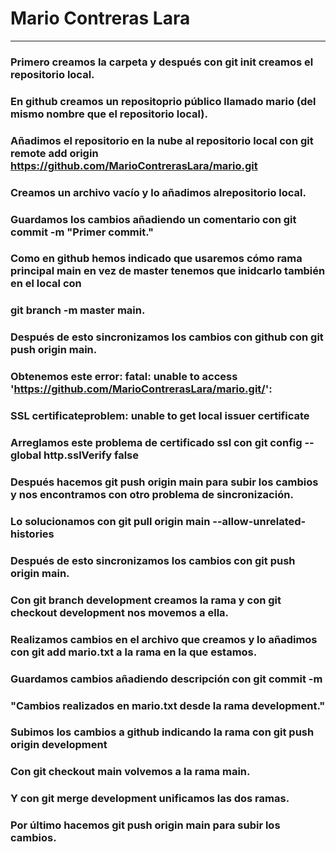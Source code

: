 # Mario Contreras Lara
---
### Primero creamos la carpeta y después con git init creamos el repositorio local.
### En github creamos un repositoprio público llamado mario (del mismo nombre que el repositorio local).
### Añadimos el repositorio en la nube al repositorio local con git remote add origin https://github.com/MarioContrerasLara/mario.git

### Creamos un archivo vacío y lo añadimos alrepositorio local.
### Guardamos los cambios añadiendo un comentario con git commit -m "Primer commit."
### Como en github hemos indicado que usaremos cómo rama principal main en vez de master tenemos que inidcarlo también en el local con
### git branch -m master main.
### Después de esto sincronizamos los cambios con github con git push origin main.
### Obtenemos este error: fatal: unable to access 'https://github.com/MarioContrerasLara/mario.git/': 
### SSL certificateproblem: unable to get local issuer certificate
### Arreglamos este problema de certificado ssl con git config --global http.sslVerify false
### Después hacemos git push origin main para subir los cambios y nos encontramos con otro problema de sincronización.
### Lo solucionamos con git pull origin main --allow-unrelated-histories
### Después de esto sincronizamos los cambios con git push origin main.

### Con git branch development creamos la rama y con git checkout development nos movemos a ella.
### Realizamos cambios en el archivo que creamos y lo añadimos con git add mario.txt a la rama en la que estamos.
### Guardamos cambios añadiendo descripción con git commit -m 
### "Cambios realizados en mario.txt desde la rama development."
### Subimos los cambios a github indicando la rama con git push origin development

### Con git checkout main volvemos a la rama main.
### Y con git merge development unificamos las dos ramas.
### Por último hacemos git push origin main para subir los cambios.

